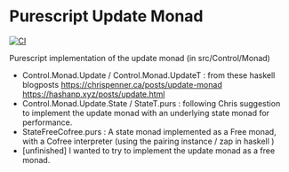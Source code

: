 # Purescript Update Monad

[![CI](https://github.com/jmatsushita/purescript-update-monad/actions/workflows/ci.yml/badge.svg)](https://github.com/jmatsushita/purescript-update-monad/actions/workflows/ci.yml)

Purescript implementation of the update monad (in src/Control/Monad) 
  - Control.Monad.Update / Control.Monad.UpdateT : from these haskell blogposts https://chrispenner.ca/posts/update-monad https://hashanp.xyz/posts/update.html 
  - Control.Monad.Update.State / StateT.purs : following Chris suggestion to implement the update monad with an underlying state monad for performance.
  - StateFreeCofree.purs : A state monad implemented as a Free monad, with a Cofree interpreter (using the pairing instance / zap in haskell )
  - [unfinished] I wanted to try to implement the update monad as a free monad.
